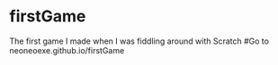 # firstGame
The first game I made when I was fiddling around with Scratch
#Go to neoneoexe.github.io/firstGame
